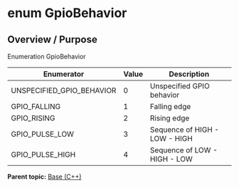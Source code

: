 # enum GpioBehavior

## Overview / Purpose

Enumeration GpioBehavior

|Enumerator|Value|Description|
|----------|-----|-----------|
|UNSPECIFIED\_GPIO\_BEHAVIOR|0|Unspecified GPIO behavior|
|GPIO\_FALLING|1|Falling edge|
|GPIO\_RISING|2|Rising edge|
|GPIO\_PULSE\_LOW|3|Sequence of HIGH - LOW - HIGH|
|GPIO\_PULSE\_HIGH|4|Sequence of LOW - HIGH - LOW|

**Parent topic:** [Base \(C++\)](../../summary_pages/Base.md)

